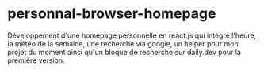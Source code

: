 # personnal-browser-homepage
Développement d'une homepage personnelle en react.js qui intègre l'heure, la météo de la semaine, une recherche via google, un helper pour mon projet du moment ainsi qu'un bloque de recherche sur daily.dev pour la première version.
